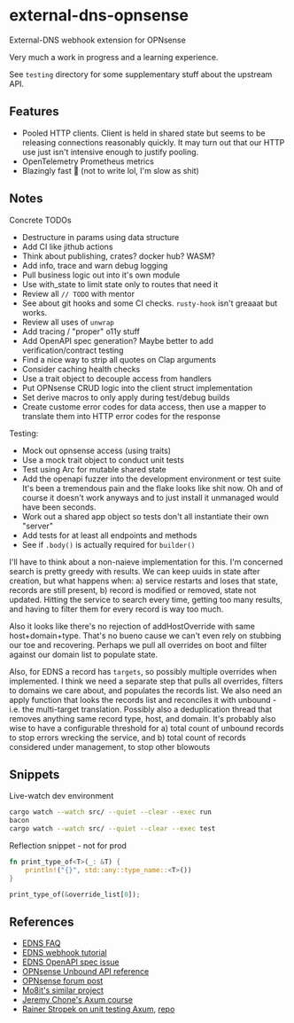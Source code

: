 # external-dns-opnsense

External-DNS webhook extension for OPNsense

Very much a work in progress and a learning experience.

See `testing` directory for some supplementary stuff about the upstream API.

## Features

- Pooled HTTP clients.
  Client is held in shared state but seems to be releasing connections reasonably quickly.
  It may turn out that our HTTP use just isn't intensive enough to justify pooling.
- OpenTelemetry Prometheus metrics
- Blazingly fast 🚀 (not to write lol, I'm slow as shit)

## Notes

Concrete TODOs

- Destructure in params using data structure
- Add CI like jithub actions
- Think about publishing, crates? docker hub? WASM?
- Add info, trace and warn debug logging
- Pull business logic out into it's own module
- Use with_state to limit state only to routes that need it
- Review all `// TODO` with mentor
- See about git hooks and some CI checks.
  `rusty-hook` isn't greaaat but works.
- Review all uses of `unwrap`
- Add tracing / "proper" o11y stuff
- Add OpenAPI spec generation?
  Maybe better to add verification/contract testing
- Find a nice way to strip all quotes on Clap arguments
- Consider caching health checks
- Use a trait object to decouple access from handlers
- Put OPNsense CRUD logic into the client struct implementation
- Set derive macros to only apply during test/debug builds
- Create custome error codes for data access, then use a mapper to translate them into HTTP error codes for the response

Testing:

- Mock out opnsense access (using traits)
- Use a mock trait object to conduct unit tests
- Test using Arc for mutable shared state
- Add the openapi fuzzer into the development environment or test suite
  It's been a tremendous pain and the flake looks like shit now.
  Oh and of course it doesn't work anyways and to just install it unmanaged would have been seconds.
- Work out a shared app object so tests don't all instantiate their own "server"
- Add tests for at least all endpoints and methods
- See if `.body()` is actually required for `builder()`

I'll have to think about a non-naieve implementation for this.
I'm concerned search is pretty greedy with results.
We can keep uuids in state after creation, but what happens when:
a) service restarts and loses that state, records are still present,
b) record is modified or removed, state not updated.
Hitting the service to search every time, getting too many results, and having to filter them
for every record is way too much.

Also it looks like there's no rejection of addHostOverride with same host+domain+type.
That's no bueno cause we can't even rely on stubbing our toe and recovering.
Perhaps we pull all overrides on boot and filter against our domain list to populate state.

Also, for EDNS a record has `targets`, so possibly multiple overrides when implemented.
I think we need a separate step that pulls all overrides, filters to domains we care about, and populates the records list.
We also need an apply function that looks the records list and reconciles it with unbound - i.e. the multi-target translation.
Possibly also a deduplication thread that removes anything same record type, host, and domain.
It's probably also wise to have a configurable threshold for
a) total count of unbound records to stop errors wrecking the service, and
b) total count of records considered under management, to stop other blowouts

## Snippets

Live-watch dev environment

```sh
cargo watch --watch src/ --quiet --clear --exec run
bacon
cargo watch --watch src/ --quiet --clear --exec test
```

Reflection snippet - not for prod

```rust
fn print_type_of<T>(_: &T) {
    println!("{}", std::any::type_name::<T>())
}

print_type_of(&override_list[0]);
```

## References

- [EDNS FAQ](https://github.com/kubernetes-sigs/external-dns/blob/master/docs/faq.md)
- [EDNS webhook tutorial](https://github.com/kubernetes-sigs/external-dns/blob/master/docs/tutorials/webhook-provider.md)
- [EDNS OpenAPI spec issue](https://github.com/kubernetes-sigs/external-dns/issues/4138)
- [OPNsense Unbound API reference](https://docs.opnsense.org/development/api/core/unbound.html)
- [OPNsense forum post](https://forum.opnsense.org/index.php?topic=25823.0)
- [Mo8it's similar project](https://codeberg.org/mo8it/git-webhook-client/src/commit/61bcd61399570fdb67a535cd47ee7a19445f6360)
- [Jeremy Chone's Axum course](https://github.com/jeremychone-channel/rust-axum-course)
- [Rainer Stropek on unit testing Axum](https://www.youtube.com/watch?v=_cYIhG_3qSo), [repo](https://github.com/rstropek/rust-samples/tree/master/axum-di-testing)
